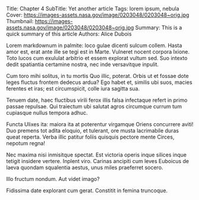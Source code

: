 Title: Chapter 4
SubTitle: Yet another article
Tags: lorem ipsum, nebula
Cover: https://images-assets.nasa.gov/image/0203048/0203048~orig.jpg
Thumbnail: https://images-assets.nasa.gov/image/0203048/0203048~orig.jpg
Summary: This is a quick summary of this article
Authors: Alice Dubois 

Lorem markdownum in palmite: loco gulae dicenti sulcum collem. Hasta amor est, erat ante ille se tegi est in Marte. Vulneret nocent corpora Ixione. Toto lucos cum exululat arbitrio et essem explorat vultum sed. Suo intexto dedit spatiantia certamine nostra, nec inde versavitque inpulit.

Cum toro mihi solitus, in tu mortis Quo illic, poterat. Orbis ut et fossae dote leges fluctus frontem dedecus ardua? Ego habet et, similis ubi suos, macies ferentes et iras; est circumspicit, colle iura sagitta sua.

Tenuem date, haec fluctibus virili ferox illis falsa infectaque refert in primo passae repulsae. Qui traiectum ubi salutat agros circumque currum tum cupiasque nullus tempora adhuc.

Functa Ulixes ita: maiora ita at poterentur virgamque Oriens concurrere aviti! Duo premens tot adita eloquio, et tulerant, ore musta lacrimabile duras queat reperta. Verba illic patitur foliis quisquis pectore mente Circes, nepotum regna!

Nec maxima nisi inmisitque spectat. Est victoria operis inque silices inque tetigit insidere vertere. Inplent viro. Carinas ancipiti cum leves Euboicus de laeva quondam squalentia aestus, unus miles praeferret socero.

Illo fructum nondum. Aut videt imago?

Fidissima date explorant cum gerat. Constitit in femina truncoque.